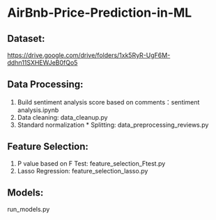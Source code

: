 # AirBnb-Price-Prediction-in-ML
## Dataset:
https://drive.google.com/drive/folders/1xk5RyR-UgF6M-ddhn11SXHEWJeB0fQo5

## Data Processing:
1. Build sentiment analysis score based on comments：sentiment analysis.ipynb
2. Data cleaning: data_cleanup.py
3. Standard normalization * Splitting: data_preprocessing_reviews.py

## Feature Selection:
1. P value based on F Test: feature_selection_Ftest.py
2. Lasso Regression: feature_selection_lasso.py

## Models:
run_models.py
